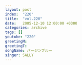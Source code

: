 ```yaml
---
layout: post
index:  "220"
title:  "vol.220"
date:   2005-12-10 12:00:00 +0300
categories: archive
tags: []
youtube: "220"
greetingM: 
greetingT: 
songName: バージンブルー
singer: SALLY
---
```

